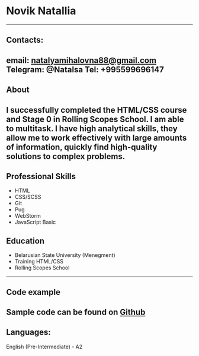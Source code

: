 # Novik Natallia
---
## Contacts: 
email: natalyamihalovna88@gmail.com
Telegram: @Natalsa
Tel: +995599696147
---
## About 
I successfully completed the HTML/CSS course and Stage 0 in Rolling Scopes School.
I am able to multitask. I have high analytical skills, they allow me to work effectively with large amounts of information, quickly find high-quality solutions to complex problems.
---
## Professional Skills
- HTML
- CSS/SCSS
- Git
- Pug
- WebStorm
- JavaScript Basic
## Education
- Belarusian State University (Menegment)
- Training HTML/CSS
- Rolling Scopes School
---
## Code example
Sample code can be found on
[Github](https://github.com/NataNovik/) 
---
## Languages:
English (Pre-Intermediate) - A2